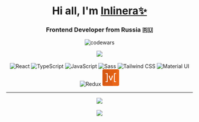 <div align="center">

# Hi all, I'm [Inlinera✨](https://github.com/inlinera)
### Frontend Developer from Russia 🇷🇺

![codewars](https://www.codewars.com/users/znlznerv/badges/small)<br/>
    
![](https://github-readme-stats.vercel.app/api/top-langs/?username=inlinera&theme=gotham&layout=compact)

<img src="https://profilinator.rishav.dev/skills-assets/react-original-wordmark.svg" alt="React" height="50" />
<img src="https://profilinator.rishav.dev/skills-assets/typescript-original.svg" alt="TypeScript" height="50" />
<img src="https://profilinator.rishav.dev/skills-assets/javascript-original.svg" alt="JavaScript" height="50" />
<img src="https://profilinator.rishav.dev/skills-assets/sass-original.svg" alt="Sass" height="50" />
<img src="https://profilinator.rishav.dev/skills-assets/tailwindcss.svg" alt="Tailwind CSS" height="50" />
<img src="https://profilinator.rishav.dev/skills-assets/mui.png" alt="Material UI" height="50" />
<img src="https://profilinator.rishav.dev/skills-assets/redux-original.svg" alt="Redux" height="50" />
<img src="https://raw.githubusercontent.com/devicons/devicon/6910f0503efdd315c8f9b858234310c06e04d9c0/icons/mobx/mobx-original.svg" height="45" />

<div>
</div>
<hr>
</div>

<div align="center">

![](https://github-profile-trophy.vercel.app/?username=inlinera&theme=onestar)

![](https://komarev.com/ghpvc/?username=inlinera&color=ff69b4&style=flat&abbreviated=true)

</div>
